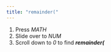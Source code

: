 ```yaml
---
title: "remainder("
---
```


1. Press *MATH*
2. Slide over to *NUM*
3. Scroll down to *0* to find ***remainder(***
